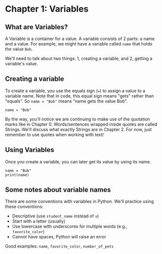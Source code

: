 # Chapter 1: Variables

## What are Variables?

A Variable is a container for a value. A variable consists of 2 parts: a name and a value.
For example, we might have a variable called `name` that holds the value `Bob`.

We'll need to talk about two things: 1, creating a variable, and 2, getting a variable's value.

## Creating a variable

To create a variable, you use the equals sign (`=`) to assign a value to a variable name.
Note that in code, this equal sign means "gets" rather than "equals". So `name = "Bob"` means "name gets the value Bob".

```
name = "Bob"
```

By the way, you'll notice we are continuing to make use of the quotation marks like in Chapter 0.
Words/sentences wrapped inside quotes are called Strings. We'll discuss what exactly Strings are in Chapter 2. For now, just remember to use quotes when working with text!

## Using Variables

Once you create a variable, you can later get its value by using its name.

```
name = "Bob"
print(name)
```

## Some notes about variable names

There are some conventions with variables in Python. We'll practice using these conventions:
- Descriptive (use `student_name` instead of `x`)
- Start with a letter (usually)
- Use lowercase with underscores for multiple words (e.g., `favorite_color`)
- Cannot have spaces, Python will raise an error

Good examples: `name`, `favorite_color`, `number_of_pets`
